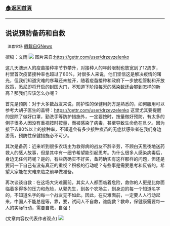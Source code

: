 ###  [:house:返回首頁](https://github.com/ourhimalayas/txt)
---


## 说说预防备药和自救
` 澳喜农场` [轉載自GNews](https://gnews.org/zh-hans/1553969/)

撰稿：文雨
![](https://assets.gnews.org/wp-content/uploads/2021/09/预防.png)
图片来自:https://gettr.com/user/drzevzelenko

这几天澳洲人的疫苗接种率节节攀升，对接种人的年龄限制也放宽到了12周岁，村里首次疫苗接种率也超过了80%，对很多人来说，他们坚信这是解决疫情的曙光，但我们知道灾难的序幕还未拉开，随着疫苗接种和政府下一步放松管制和开放政策，悉尼即将开启的封国大门，不知道下阶段每天的感染数还会攀到怎样的新高？那我们应该怎么办呢？

首先是预防：对于大多数战友来说，防护性的保健用药方是熟悉的，如何服用可以参考大胡子医生的盖特：https://gettr.com/user/drzevzelenko
这里尤其要提醒的是除了做好口罩，勤洗手等防护措施外，一定要按时，按量做好预防，有太多的例子很多人因没有重视按时按量，而被感染了病毒，甚至导致生命危在旦夕。因为接下去80%以上的接种率，不知道会有多少接种疫苗的无症状感染者在我们身边游荡，预防性保健措施必不可少。

其次是备药：近来听到很多农场主为救得病的战友不辞辛劳，不顾白天黑夜地送药救人的感人故事，但是其中有一细节希望能引起思考。为什么很多人感染病毒后，身边无任何药呢？是的，有些药确实不好买，备药确实有这样那样的问题，但还是要问一下自己有没有真正的重视？积极的行动呢？有些事是需要思考和反省的。希望大家能在灾难来临之前早做准备。

再次谈谈自救：在这场大灾难面前，其实人人都面临着危险，救你的人更是比你面临着多得多的压力和危险，从郭先生，到各个农场主，到身边的每一个知道名字的，不知道名字的每一个战友无不如此。因此，在灾难面前，一定要人人行动起来，中国人不能总是等，靠，要，试问人不自救，谁能救？救命，保健康需要每一人的实际行动，需要自救，自强！

(文章内容仅代表作者观点)
![](https://assets.gnews.org/wp-content/uploads/2021/09/澳喜图标2-1.jpg)
